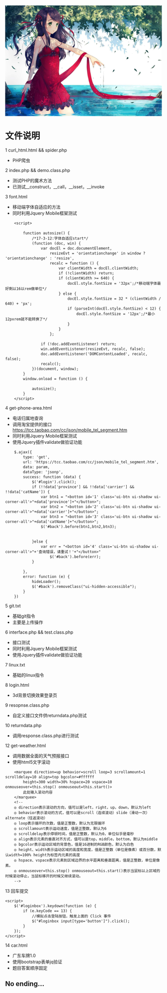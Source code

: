 ![top_img](https://github.com/a279623002/zero/blob/master/images/top_img.jpg)

# 文件说明
1 curl_html.html && spider.php
* PHP爬虫

2 index.php && demo.class.php
* 测试PHP的魔术方法
* 已测试__construct，__call，__isset，__invoke

3 font.html
* 移动端字体自适应的方法
* 同时利用Jquery Mobile框架测试

```
    <script>

        function autosize() {
            /*17-3-12:字体自适应start*/
            (function (doc, win) {
                var docEl = doc.documentElement,
                    resizeEvt = 'orientationchange' in window ? 'orientationchange' : 'resize',
                    recalc = function () {
                        var clientWidth = docEl.clientWidth;
                        if (!clientWidth) return;
                        if (clientWidth >= 640) {
                            docEl.style.fontSize = '32px';/*移动端字体最好剩以16以rem做单位*/
                        } else {
                            docEl.style.fontSize = 32 * (clientWidth / 640) + 'px';
                            if (parseInt(docEl.style.fontSize) < 12) {
                                docEl.style.fontSize = '12px';/*最小12pxrem就不能转换了*/
                            }
                        }
                    };

                if (!doc.addEventListener) return;
                win.addEventListener(resizeEvt, recalc, false);
                doc.addEventListener('DOMContentLoaded', recalc, false);
                recalc();
            })(document, window);
        }
        window.onload = function () {

            autosize();
        }
    </script>
```

4 get-phone-area.html

* 电话归属地查询
* 调用淘宝提供的接口 https://tcc.taobao.com/cc/json/mobile_tel_segment.htm
* 同时利用Jquery Mobile框架测试
* 使用Jquery插件validate做验证功能

```
    $.ajax({
        type: 'get',
        url: 'https://tcc.taobao.com/cc/json/mobile_tel_segment.htm',
        data: param,
        dataType: 'jsonp',
        success: function (data) {
            $('#login').click();
            if (!!data['province'] && !!data['carrier'] && !!data['catName']) {
                var btn1 = "<botton id='1' class='ui-btn ui-shadow ui-corner-all'>"+data['province']+"</button>";
                var btn2 = "<botton id='2' class='ui-btn ui-shadow ui-corner-all'>"+data['carrier']+"</button>";
                var btn3 = "<botton id='3' class='ui-btn ui-shadow ui-corner-all'>"+data['catName']+"</button>";
                $('#back').before(btn1,btn2,btn3);


            }else {
                var err = "<botton id='4' class='ui-btn ui-shadow ui-corner-all'>"+'查询错误，请重试！'+"</button>"
                    $('#back').before(err);
            }

        },
        error: function (e) {
            hideLoader();
            $('#back').removeClass("ui-hidden-accessible");
        }
    })
```

5 git.txt

* 基础git指令
* 主要是上传操作

6 interface.php && test.class.php

* 接口测试
* 同时利用Jquery Mobile框架测试
* 使用Jquery插件validate做验证功能

7 linux.txt

* 基础的linux指令

8 login.html

* 3d背景切换效果登录页

9 resopnse.class.php

* 自定义接口文件供returndata.php测试

10 returndata.php

* 调用response.class.php进行测试

12 get-weather.html

* 调用数据全面的天气预报接口
* 使用html5文字滚动

```
    <marquee direction=up behavior=scroll loop=3 scrollamount=1 scrolldelay=10 align=top bgcolor=#ffffff 
        height=300 width=30% hspace=20 vspace=10 onmouseover=this.stop() onmouseout=this.start()> 
        此处输入滚动内容 
    </marquee>
    <!--
    ◎ direction表示滚动的方向，值可以是left，right，up，down，默认为left 
    ◎ behavior表示滚动的方式，值可以是scroll（连续滚动）slide（滑动一次）alternate（往返滚动） 
    ◎ loop表示循环的次数，值是正整数，默认为无限循环 
    ◎ scrollamount表示运动速度，值是正整数，默认为6 
    ◎ scrolldelay表示停顿时间，值是正整数，默认为0，单位似乎是毫秒 
    ◎ align表示元素的垂直对齐方式，值可以是top，middle，bottom，默认为middle 
    ◎ bgcolor表示运动区域的背景色，值是16进制的RGB颜色，默认为白色 
    ◎ height、width表示运动区域的高度和宽度，值是正整数（单位是像素）或百分数，默认width=100% height为标签内元素的高度 
    ◎ hspace、vspace表示元素到区域边界的水平距离和垂直距离，值是正整数，单位是像素。
    ◎ onmouseover=this.stop() onmouseout=this.start()表示当鼠标以上区域的时候滚动停止，当鼠标移开的时候又继续滚动。
    -->
```

13 回车提交

```
<script>
    $('#loginbox').keydown(function (e) {
        if (e.keyCode == 13) {
            //模拟点击登陆按钮，触发上面的 Click 事件
            $("#loginbox input[type='button']").click();
        }
    });
</script>
```

14 car.html

* 广东车牌1.0
* 使用bootstrap表单jq验证
* 题目答案顺序固定

## No ending...


